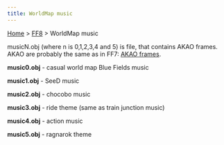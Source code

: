 ```yaml
---
title: WorldMap music
---
```


[Home](/ff7-flat-wiki/Main%20Page.md) > [FF8](/ff7-flat-wiki/FF8.md) > WorldMap music

musicN.obj (where n is 0,1,2,3,4 and 5) is file, that contains AKAO
frames. AKAO are probably the same as in FF7: [AKAO frames][].

**music0.obj** - casual world map Blue Fields music

**music1.obj** - SeeD music

**music2.obj** - chocobo music

**music3.obj** - ride theme (same as train junction music)

**music4.obj** - action music

**music5.obj** - ragnarok theme

  [AKAO frames]: /ff7-flat-wiki/FF7/AKAOframes.md "wikilink"
